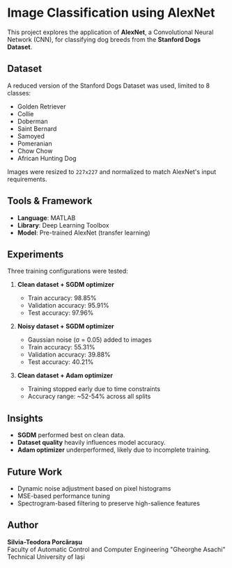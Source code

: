 # Image Classification using AlexNet

This project explores the application of **AlexNet**, a Convolutional Neural Network (CNN), for classifying dog breeds from the **Stanford Dogs Dataset**.

## Dataset

A reduced version of the Stanford Dogs Dataset was used, limited to 8 classes:
- Golden Retriever
- Collie
- Doberman
- Saint Bernard
- Samoyed
- Pomeranian
- Chow Chow
- African Hunting Dog

Images were resized to `227x227` and normalized to match AlexNet's input requirements.

## Tools & Framework

- **Language**: MATLAB
- **Library**: Deep Learning Toolbox
- **Model**: Pre-trained AlexNet (transfer learning)

## Experiments

Three training configurations were tested:
1. **Clean dataset + SGDM optimizer**  
   - Train accuracy: 98.85%  
   - Validation accuracy: 95.91%  
   - Test accuracy: 97.96%  

2. **Noisy dataset + SGDM optimizer**  
   - Gaussian noise (σ = 0.05) added to images  
   - Train accuracy: 55.31%  
   - Validation accuracy: 39.88%  
   - Test accuracy: 40.21%  

3. **Clean dataset + Adam optimizer**  
   - Training stopped early due to time constraints  
   - Accuracy range: ~52-54% across all splits  

## Insights

- **SGDM** performed best on clean data.
- **Dataset quality** heavily influences model accuracy.
- **Adam optimizer** underperformed, likely due to incomplete training.

## Future Work

- Dynamic noise adjustment based on pixel histograms
- MSE-based performance tuning
- Spectrogram-based filtering to preserve high-salience features

## Author

**Silvia-Teodora Porcărașu**  
Faculty of Automatic Control and Computer Engineering "Gheorghe Asachi" Technical University of Iași

